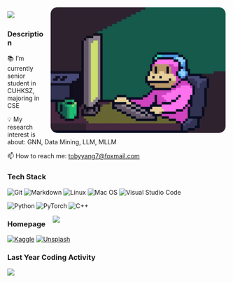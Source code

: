 <img width="400px" style="margin: 5px 5px 10px 10px; border-radius: 15px;" align="right" alt="Assets GIF" src="assets/giphy.gif" />

![](https://komarev.com/ghpvc/?username=TobyYang7)
### Description

📚 I’m currently senior student in CUHKSZ, majoring in CSE

💡 My research interest is about: GNN, Data Mining, LLM, MLLM

📫 How to reach me: [tobyyang7@foxmail.com](mailto:tobyyang7@foxmail.com)
<!-- - 👯 I’m looking to collaborate on ... -->
<!-- - 🤔 I’m looking for help with ... -->
<!-- - 💬 Ask me about ... -->
<!-- - 😄 Pronouns: ... -->
<!-- - ⚡ Fun fact: ... -->

### Tech Stack

![Git](https://img.shields.io/badge/-Git-333333?style=flat&logo=git)
![Markdown](https://img.shields.io/badge/-Markdown-333333?style=flat&logo=markdown)
![Linux](https://img.shields.io/badge/-Linux-333333?style=flat&logo=Linux&logoColor=FCC624)
![Mac OS](https://img.shields.io/badge/-Mac%20OS-333333?style=flat&logo=apple)
![Visual Studio Code](https://img.shields.io/badge/Visual%20Studio%20Code-333333?style=flat&logo=visual-studio-code&logoColor=white)

![Python](https://img.shields.io/badge/-Python-333333?style=flat&logo=Python)
![PyTorch](https://img.shields.io/badge/-PyTorch-333333?style=flat&logo=pytorch)
![C++](https://img.shields.io/badge/-C%2B%2B-333333?style=flat&logo=c%2B%2B)

<img width="400px" align="right" src="https://wakatime.com/share/@018b2d56-3f39-4069-992e-2ad50513ffd3/c5a4a833-7549-460e-bfe8-265be8672cfa.svg" />

### Homepage
[![Kaggle](https://img.shields.io/badge/-Kaggle-333333?style=flat&logo=kaggle)](https://www.kaggle.com/tobyyang7)
[![Unsplash](https://img.shields.io/badge/-Unsplash-333333?style=flat&logo=unsplash)](https://unsplash.com/@tobyyang)

### Last Year Coding Activity

<img width="400px" src="https://wakatime.com/share/@018b2d56-3f39-4069-992e-2ad50513ffd3/4fcca31e-c596-4844-b8c9-d5ad9d700275.svg" />
